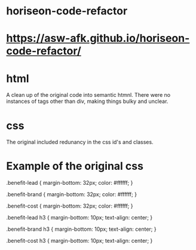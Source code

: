 # horiseon-code-refactor

# https://asw-afk.github.io/horiseon-code-refactor/

# html
A clean up of the original code into semantic htmnl. 
There were no instances of tags other than div, making things bulky and unclear. 


# css 
The original included redunancy in the css id's and classes. 

# Example of the original css 
.benefit-lead {
    margin-bottom: 32px;
    color: #ffffff;
}

.benefit-brand {
    margin-bottom: 32px;
    color: #ffffff;
}

.benefit-cost {
    margin-bottom: 32px;
    color: #ffffff;
}

.benefit-lead h3 {
    margin-bottom: 10px;
    text-align: center;
}

.benefit-brand h3 {
    margin-bottom: 10px;
    text-align: center;
}

.benefit-cost h3 {
    margin-bottom: 10px;
    text-align: center;
}
